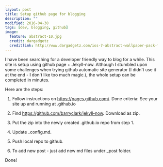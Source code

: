 ```yaml
---
layout: post
title: Setup github page for blogging
description: ""
modified: 2016-04-30
tags: [dev, blogging, github]
image:
  feature: abstract-10.jpg
  credit: dargadgetz
  creditlink: http://www.dargadgetz.com/ios-7-abstract-wallpaper-pack-for-iphone-5-and-ipod-touch-retina/
---
```


I have been searching for a developer friendly way to blog for a while.  This site is setup using github page + Jekyll-now.  Although I stumbled upon some challenges when trying github automatic site generator (I didn't use it at the end - I don't like too much magic.), the whole setup can be completed in minutes.

Here are the steps:
1. Follow instructions on https://pages.github.com/.  Done criteria: See your site up and running at <your user name>.github.io

2. Find https://github.com/barryclark/jekyll-now.  Download  as zip.

3. Put the zip into the newly created <your user name>.github.io repo from step 1.

4. Update _config.md.

5. Push local repo to github.

6. To add new post - just add new md files under _post folder.

Done!
